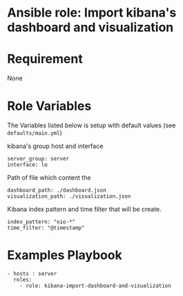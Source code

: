 Ansible role: Import kibana's dashboard and visualization
=====

# Requirement

None


# Role Variables

The Variables listed below is setup with default values (see `defaults/main.yml`)

kibana's group host and interface

```
server_group: server
interface: lo
```
Path of file which content the
```
dashboard_path: ./dashboard.json
visualization_path: ./visualization.json

```
Kibana index pattern and time filter that will be create.
```
index_pattern: "oio-*"
time_filter: "@timestamp"

```


# Examples Playbook

```
- hosts : server
  roles:
    - role: kibana-import-dashboard-and-visualization
```
